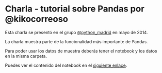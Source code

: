 Charla - tutorial sobre Pandas por @kikocorreoso
================================================

Esta charla se presentó en el grupo [@python_madrid](https://twitter.com/python_madrid) en mayo de 2014.

La charla muestra parte de la funcionalidad más importante de Pandas.

Para poder usar los datos de muestra deberás tener el notebook y los datos en la misma carpeta.

Puedes ver el contenido del notebook en el [siguiente enlace](http://nbviewer.ipython.org/github/Python-en-ciencia/Python-cientifico/blob/master/Pandas-201405-pythonmadrid-kikocorreoso/Pandas_PyMAD_201405.ipynb).
